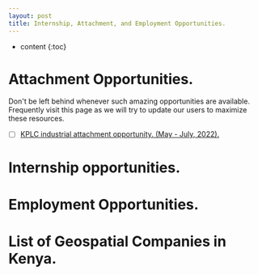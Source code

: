 ```yaml
---
layout: post
title: Internship, Attachment, and Employment Opportunities.
---
```


* content
{:toc}

# Attachment Opportunities.

Don't be left behind whenever such amazing opportunities are available. Frequently visit this page as we will try to update our users to maximize these resources.

- [ ]  [KPLC industrial attachment opportunity. (May - July, 2022).](<https://bit.ly/3HSZk8A>)

# Internship opportunities.


# Employment Opportunities.


# List of Geospatial Companies in Kenya.
